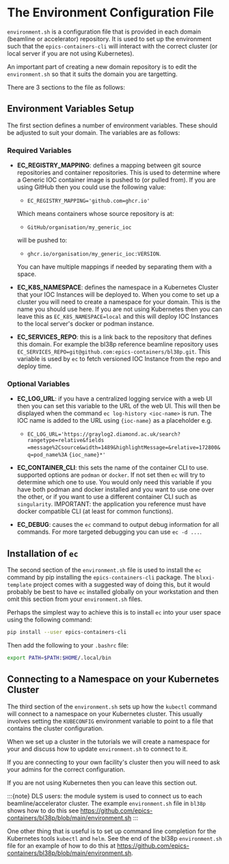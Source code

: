 # The Environment Configuration File

`environment.sh` is a configuration file that is provided in each domain
(beamline or accelerator) repository. It is used to set up the environment
such that the `epics-containers-cli` will interact with the correct
cluster (or local server if you are not using Kubernetes).

An important part of creating a new domain repository is to edit the
`environment.sh` so that it suits the domain you are targetting.

There are 3 sections to the file as follows:

## Environment Variables Setup

The first section defines a number of environment variables. These should
be adjusted to suit your domain. The variables are as follows:

### Required Variables

- **EC_REGISTRY_MAPPING**: defines a mapping between git source repositories and
  container repositories. This is used to determine where a Generic IOC
  container image is pushed to (or pulled from). If you are using GitHub then
  you could use the following value:

  - `EC_REGISTRY_MAPPING='github.com=ghcr.io'`

  Which means containers whose source repository is at:

  - `GitHub/organisation/my_generic_ioc`

  will be pushed to:

  - `ghcr.io/organisation/my_generic_ioc:VERSION`.

  You can have multiple mappings if needed by separating them with a space.

- **EC_K8S_NAMESPACE**: defines the namespace in a Kubernetes Cluster that your IOC
  Instances will be deployed to. When you come to set up a cluster you will
  need to create a namespace for your domain. This is the name you should
  use here. If you are not using Kubernetes then you can leave this as
  `EC_K8S_NAMESPACE=local` and this will deploy IOC Instances to the local server's
  docker or podman instance.

- **EC_SERVICES_REPO**: this is a link back to the repository that defines this
  domain. For example the bl38p reference beamline repository uses
  `EC_SERVICES_REPO=git@github.com:epics-containers/bl38p.git`. This variable
  is used by `ec` to fetch versioned IOC Instance from the repo and deploy
  time.

### Optional Variables

- **EC_LOG_URL**: if you have a centralized logging service with a web UI then
  you can set this variable to the URL of the web UI. This will then be
  displayed when the command `ec log-history <ioc-name>` is run. The
  IOC name is added to the URL using `{ioc-name}` as a placeholder e.g.

  - `EC_LOG_URL='https://graylog2.diamond.ac.uk/search?rangetype=relative&fields`
    `=message%2Csource&width=1489&highlightMessage=&relative=172800&q=pod_name%3A`
    `{ioc_name}*'`

- **EC_CONTAINER_CLI**: this sets the name of the container CLI to use. supported
  options are `podman` or `docker`. If not set then `ec` will try to
  determine which one to use. You would only need this variable if you have
  both podman and docker installed and you want to use one over the other, or
  if you want to use a different container CLI such as `singularity`.
  IMPORTANT: the application you reference must have docker compatible CLI
  (at least for common functions).

- **EC_DEBUG**: causes the `ec` command to output debug information for all
  commands. For more targeted debugging you can use `ec -d ...`.

## Installation of `ec`

The second section of the `environment.sh` file is used to install the
`ec` command by pip installing the `epics-containers-cli` package. The
`blxxi-template` project comes with a suggested way of doing this, but
it would probably be best to have `ec` installed globally on your
workstation and then omit this section from your `environment.sh` files.

Perhaps the simplest way to achieve this is to install `ec` into your user
space using the following command:

```bash
pip install --user epics-containers-cli
```

Then add the following to your `.bashrc` file:

```bash
export PATH=$PATH:$HOME/.local/bin
```

## Connecting to a Namespace on your Kubernetes Cluster

The third section of the `environment.sh` sets up how the `kubectl` command
will connect to a namespace on your Kubernetes cluster. This usually involves
setting the `KUBECONFIG` environment variable to point to a file that contains
the cluster configuration.

When we set up a cluster in the tutorials we will create a namespace for your
and discuss how to update `environment.sh` to connect to it.

If you are connecting to your own facility's cluster then you will need to
ask your admins for the correct configuration.

If you are not using Kubernetes then you can leave this section out.

:::{note}
DLS users: the module system is used to connect us to each beamline/accelerator
cluster. The example `environment.sh` file in `bl38p` shows how to do this
see <https://github.com/epics-containers/bl38p/blob/main/environment.sh>
:::

One other thing that is useful is to set up command line completion for the
Kubernetes tools `kubectl` and `helm`. See the end of the bl38p
`environment.sh` file for an example of how to do this at
<https://github.com/epics-containers/bl38p/blob/main/environment.sh>.
